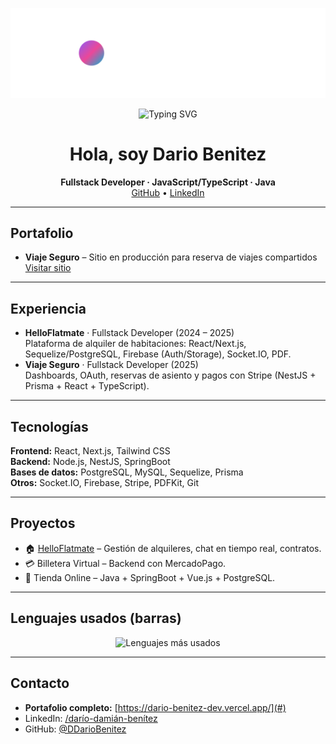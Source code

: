 <!-- Banner -->
<p align="center">
  <img src="banner.svg" alt="Banner" />
</p>

<!-- Animación tipo escritura -->
<p align="center">
  <img src="https://readme-typing-svg.demolab.com?font=Inter&weight=600&size=22&duration=3000&pause=800&center=true&vCenter=true&width=900&lines=Fullstack+Developer;Node.js+%7C+React+%7C+Next.js+%7C+NestJS+%7C+SpringBoot;Arquitectura%2C+escalabilidad+y+UX" alt="Typing SVG" />
</p>

<h1 align="center">Hola, soy Dario Benitez</h1>
<p align="center">
  <b>Fullstack Developer · JavaScript/TypeScript · Java</b><br/>
  <a href="https://github.com/DDarioBenitez">GitHub</a> •
  <a href="https://www.linkedin.com/in/dar%C3%ADo-dami%C3%A1n-ben%C3%ADtez/">LinkedIn</a>
</p>

---

##  Portafolio
-  **Viaje Seguro** – Sitio en producción para reserva de viajes compartidos  
  [Visitar sitio](https://viajeseguro.site/)

---

##  Experiencia
- **HelloFlatmate** · Fullstack Developer (2024 – 2025)  
  Plataforma de alquiler de habitaciones: React/Next.js, Sequelize/PostgreSQL, Firebase (Auth/Storage), Socket.IO, PDF.
- **Viaje Seguro** · Fullstack Developer (2025)  
  Dashboards, OAuth, reservas de asiento y pagos con Stripe (NestJS + Prisma + React + TypeScript).

---

##  Tecnologías
**Frontend:** React, Next.js, Tailwind CSS  
**Backend:** Node.js, NestJS, SpringBoot  
**Bases de datos:** PostgreSQL, MySQL, Sequelize, Prisma  
**Otros:** Socket.IO, Firebase, Stripe, PDFKit, Git

---

##  Proyectos
- 🏠 [HelloFlatmate](http://www.helloflatmate.com/) – Gestión de alquileres, chat en tiempo real, contratos.  
- 💳 Billetera Virtual – Backend con MercadoPago.  
- 👕 Tienda Online – Java + SpringBoot + Vue.js + PostgreSQL.

---

##  Lenguajes usados (barras)

<p align="center">
  <img src="https://github-readme-stats.vercel.app/api/top-langs/?username=DDarioBenitez&layout=compact&theme=radical&langs_count=8" alt="Lenguajes más usados" />
</p>

---

##  Contacto
- **Portafolio completo:** [https://dario-benitez-dev.vercel.app/](#)  
- LinkedIn: [/darío-damián-benítez](https://www.linkedin.com/in/dar%C3%ADo-dami%C3%A1n-ben%C3%ADtez/)  
- GitHub: [@DDarioBenitez](https://github.com/DDarioBenitez)
